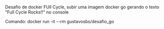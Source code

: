 Desafio de docker FUll Cycle, subir uma imagem docker go gerando o texto "Full Cycle Rocks!!" no console

Comando: docker run -it --rm gustavosbs/desafio_go